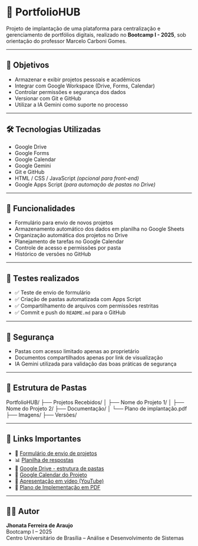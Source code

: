 # 📁 PortfolioHUB

Projeto de implantação de uma plataforma para centralização e gerenciamento de portfólios digitais, realizado no **Bootcamp I - 2025**, sob orientação do professor Marcelo Carboni Gomes.

---

## 📌 Objetivos

- Armazenar e exibir projetos pessoais e acadêmicos
- Integrar com Google Workspace (Drive, Forms, Calendar)
- Controlar permissões e segurança dos dados
- Versionar com Git e GitHub
- Utilizar a IA Gemini como suporte no processo

---

## 🛠️ Tecnologias Utilizadas

- Google Drive  
- Google Forms  
- Google Calendar  
- Google Gemini  
- Git e GitHub  
- HTML / CSS / JavaScript *(opcional para front-end)*  
- Google Apps Script *(para automação de pastas no Drive)*

---

## 🧩 Funcionalidades

- Formulário para envio de novos projetos
- Armazenamento automático dos dados em planilha no Google Sheets
- Organização automática dos projetos no Drive
- Planejamento de tarefas no Google Calendar
- Controle de acesso e permissões por pasta
- Histórico de versões no GitHub

---

## 🧪 Testes realizados

- ✅ Teste de envio de formulário
- ✅ Criação de pastas automatizada com Apps Script
- ✅ Compartilhamento de arquivos com permissões restritas
- ✅ Commit e push do `README.md` para o GitHub

---

## 🔐 Segurança

- Pastas com acesso limitado apenas ao proprietário
- Documentos compartilhados apenas por link de visualização
- IA Gemini utilizada para validação das boas práticas de segurança

---

## 📂 Estrutura de Pastas

PortfolioHUB/
├── Projetos Recebidos/
│ ├── Nome do Projeto 1/
│ ├── Nome do Projeto 2/
├── Documentação/
│ └── Plano de implantação.pdf
├── Imagens/
├── Versões/


---

## 🔗 Links Importantes

- 📄 [Formulário de envio de projetos](https://forms.gle/sqJqGYS7CiMYbB2B9)
- 📊 [Planilha de respostas](https://docs.google.com/spreadsheets/d/1DAoGySHGIFRjErXCt1SVVmCnoSpou7-MjMMq0KlV3lU/edit?usp=sharing)
- 📁 [Google Drive - estrutura de pastas](https://drive.google.com/drive/folders/1rFkI2ARn-Sr6ruSiqczIE15FyxCxGZS_?usp=sharing)
- 📅 [Google Calendar do Projeto](https://acesse.one/YF6YO)
- 🎥 [Apresentação em vídeo (YouTube)](COLE_O_LINK_AQUI)
- 📄 [Plano de Implementação em PDF](https://drive.google.com/file/d/1phHrkp9okYWSUR4CJCK1E0vY9JtuJId1/view?usp=sharing)

---

## 👨‍💻 Autor

**Jhonata Ferreira de Araujo**  
Bootcamp I – 2025  
Centro Universitário de Brasília – Análise e Desenvolvimento de Sistemas
